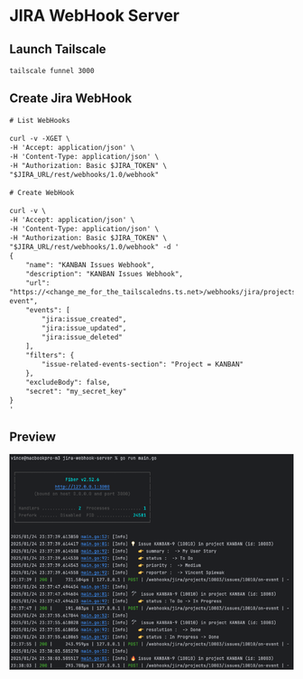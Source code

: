 # JIRA WebHook Server


## Launch Tailscale
    
    tailscale funnel 3000


## Create Jira WebHook


    # List WebHooks

    curl -v -XGET \
    -H 'Accept: application/json' \
    -H 'Content-Type: application/json' \
    -H "Authorization: Basic $JIRA_TOKEN" \
    "$JIRA_URL/rest/webhooks/1.0/webhook"

    # Create WebHook

    curl -v \
    -H 'Accept: application/json' \
    -H 'Content-Type: application/json' \
    -H "Authorization: Basic $JIRA_TOKEN" \
    "$JIRA_URL/rest/webhooks/1.0/webhook" -d '
    {
        "name": "KANBAN Issues Webhook",
        "description": "KANBAN Issues Webhook",
        "url": "https://<change_me_for_the_tailscaledns.ts.net>/webhooks/jira/projects/{project.id}/issues/{issue.id}/on-event",
        "events": [
            "jira:issue_created",
            "jira:issue_updated",
            "jira:issue_deleted"
        ],
        "filters": {
            "issue-related-events-section": "Project = KANBAN"
        },
        "excludeBody": false,
        "secret": "my_secret_key"
    }
    '


## Preview

![screenshot](screenshot.png)